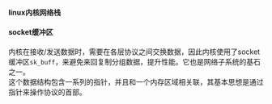 #### linux内核网络栈
#### socket缓冲区
内核在接收/发送数据时，需要在各层协议之间交换数据，因此内核使用了socket缓冲区`sk_buff`，来避免来回复制分组数据，提升性能。它也是网络子系统的基石之一。  
这个数据结构包含一系列的指针，并且和一个内存区域相关联，其基本思想是通过指针来操作协议的首部。